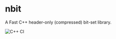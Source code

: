 # nbit
A Fast C++ header-only (compressed) bit-set library.

![C++ CI](https://github.com/IgorBaratta/nbit/workflows/C++%20CI/badge.svg)
